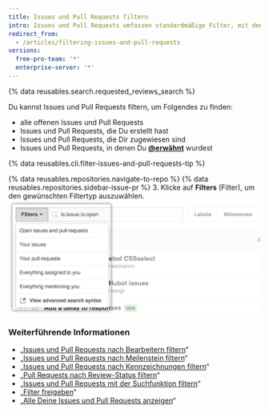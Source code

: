 ```yaml
---
title: Issues und Pull Requests filtern
intro: Issues und Pull Requests umfassen standardmäßige Filter, mit denen Du Deine Listen organisieren kannst.
redirect_from:
  - /articles/filtering-issues-and-pull-requests
versions:
  free-pro-team: '*'
  enterprise-server: '*'
---
```


{% data reusables.search.requested_reviews_search %}

Du kannst Issues und Pull Requests filtern, um Folgendes zu finden:
- alle offenen Issues und Pull Requests
- Issues und Pull Requests, die Du erstellt hast
- Issues und Pull Requests, die Dir zugewiesen sind
- Issues und Pull Requests, in denen Du [**@erwähnt**](/articles/basic-writing-and-formatting-syntax/#mentioning-people-and-teams) wurdest

{% data reusables.cli.filter-issues-and-pull-requests-tip %}

{% data reusables.repositories.navigate-to-repo %}
{% data reusables.repositories.sidebar-issue-pr %}
3. Klicke auf **Filters** (Filter), um den gewünschten Filtertyp auszuwählen. ![Dropdownmenü zum Anwenden der Filter](/assets/images/help/issues/issues_filter_dropdown.png)

### Weiterführende Informationen

- „[Issues und Pull Requests nach Bearbeitern filtern](/articles/filtering-issues-and-pull-requests-by-assignees)“
- „[Issues und Pull Requests nach Meilenstein filtern](/articles/filtering-issues-and-pull-requests-by-milestone)“
- „[Issues und Pull Requests nach Kennzeichnungen filtern](/articles/filtering-issues-and-pull-requests-by-labels)“
- „[Pull Requests nach Review-Status filtern](/articles/filtering-pull-requests-by-review-status)“
- „[Issues und Pull Requests mit der Suchfunktion filtern](/articles/using-search-to-filter-issues-and-pull-requests)“
- „[Filter freigeben](/articles/sharing-filters)“
- „[Alle Deine Issues und Pull Requests anzeigen](/articles/viewing-all-of-your-issues-and-pull-requests)“
